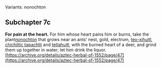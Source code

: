 Variants: nonochton  

## Subchapter 7c  
**For pain at the heart.** For him whose heart pains him or burns, take the plant[nonochton](Nonochton_azcapanixua.md) that grows near an ants’ nest, gold, electrum, [teo-xihuitl](Teo-xihuitl_v1.md), [chichiltic tapachtli](chichiltic_tapachtli.md) and [tetlahuitl](tetlahuitl_v2.md), with the burned heart of a deer, and grind them up together in water; let him drink the liquor.  
[https://archive.org/details/aztec-herbal-of-1552/page/47](https://archive.org/details/aztec-herbal-of-1552/page/47)  

